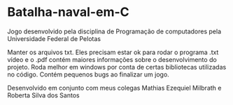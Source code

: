 # Batalha-naval-em-C
Jogo desenvolvido pela disciplina de Programação de computadores pela Universidade Federal de Pelotas

Manter os arquivos txt. Eles precisam estar ok para rodar o programa
.txt vídeo e o .pdf contém maiores informações sobre o desenvolvimento do projeto.
Roda melhor em windows por conta de certas bibliotecas utilizadas no código. Contém pequenos bugs ao finalizar um jogo.

Desenvolvido em conjunto com meus colegas Mathias Ezequiel Milbrath e Roberta Silva dos Santos
